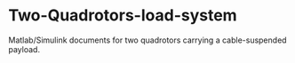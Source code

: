 # Two-Quadrotors-load-system
Matlab/Simulink documents for two quadrotors carrying a cable-suspended payload.
